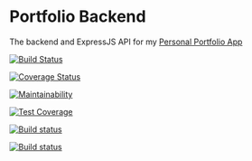 # Portfolio Backend
The backend and ExpressJS API for my [Personal Portfolio App](https://github.com/Manumac86/portfolio-manumac)

[![Build Status](https://travis-ci.org/Manumac86/portfolio-backend.svg?branch=master)](https://travis-ci.org/Manumac86/portfolio-backend)

[![Coverage Status](https://coveralls.io/repos/github/Manumac86/portfolio-backend/badge.svg?branch=master)](https://coveralls.io/github/Manumac86/portfolio-backend?branch=master)

[![Maintainability](https://api.codeclimate.com/v1/badges/9729ae9b024d27f75bf9/maintainability)](https://codeclimate.com/github/Manumac86/portfolio-backend/maintainability)

[![Test Coverage](https://api.codeclimate.com/v1/badges/9729ae9b024d27f75bf9/test_coverage)](https://codeclimate.com/github/Manumac86/portfolio-backend/test_coverage)

[![Build status](https://ci.appveyor.com/api/projects/status/l7dmhrs7utjg2m8i?svg=true)](https://ci.appveyor.com/project/Manumac86/portfolio-backend)

[![Build status](https://ci.appveyor.com/api/projects/status/l7dmhrs7utjg2m8i/branch/master?svg=true)](https://ci.appveyor.com/project/Manumac86/portfolio-backend/branch/master)

